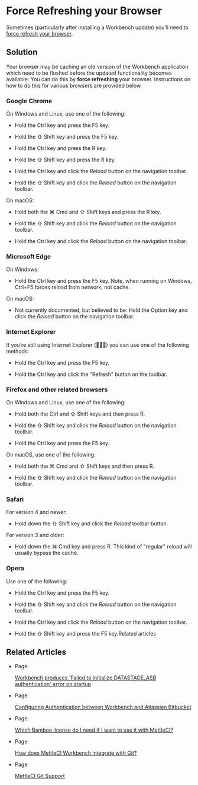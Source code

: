 # Force Refreshing your Browser

Sometimes (particularly after installing a Workbench update) you’ll need to [force refresh your browser](https://en.wikipedia.org/wiki/Wikipedia:Bypass_your_cache#Cache_clearing_and_disabling).

## Solution

Your browser may be caching an old version of the Workbench application which need to be flushed before the updated functionality becomes available: You can do this by **force refreshing** your browser. Instructions on how to do this for various browsers are provided below.

### Google Chrome

On Windows and Linux, use one of the following:

*   Hold the Ctrl key and press the F5 key.
    
*   Hold the ⇧ Shift key and press the F5 key.
    
*   Hold the Ctrl key and press the R key.
    
*   Hold the ⇧ Shift key and press the R key.
    
*   Hold the Ctrl key and click the *Reload* button on the navigation toolbar.
    
*   Hold the ⇧ Shift key and click the *Reload* button on the navigation toolbar.
    

On macOS:

*   Hold both the ⌘ Cmd and ⇧ Shift keys and press the R key.
    
*   Hold the ⇧ Shift key and click the *Reload* button on the navigation toolbar.
    
*   Hold the Ctrl key and click the *Reload* button on the navigation toolbar.
    

### Microsoft Edge

On Windows:

*   Hold the Ctrl key and press the F5 key. Note, when running on Windows, Ctrl+F5 forces reload from network, not cache.
    

On macOS:

*   Not currently documented, but believed to be: Hold the Option key and click the *Reload* button on the navigation toolbar.
    

### Internet Explorer

If you’re still using Internet Explorer (🤷🏻‍♂️) you can use one of the following methods:

*   Hold the Ctrl key and press the F5 key.
    
*   Hold the Ctrl key and click the "Refresh" button on the toolbar.
    

### Firefox and other related browsers

On Windows and Linux, use one of the following:

*   Hold both the Ctrl and ⇧ Shift keys and then press R.
    
*   Hold the ⇧ Shift key and click the *Reload* button on the navigation toolbar.
    
*   Hold the Ctrl key and press the F5 key.
    

On macOS, use one of the following:

*   Hold both the ⌘ Cmd and ⇧ Shift keys and then press R.
    
*   Hold the ⇧ Shift key and click the *Reload* button on the navigation toolbar.
    

### Safari

For version 4 and newer:

*   Hold down the ⇧ Shift key and click the *Reload* toolbar button.
    

For version 3 and older:

*   Hold down the ⌘ Cmd key and press R. This kind of "regular" reload will usually bypass the cache.
    

### Opera

Use one of the following:

*   Hold the Ctrl key and press the F5 key.
    
*   Hold the ⇧ Shift key and click the *Reload* button on the navigation toolbar.
    
*   Hold the Ctrl key and click the *Reload* button on the navigation toolbar.
    
*   Hold the ⇧ Shift key and press the F5 key.Related articles
    

## Related Articles

*   Page:
    
    [Workbench produces 'Failed to initialize DATASTAGE\_ASB authentication' error on startup](/wiki/spaces/MCIDOC/pages/2461859849/Workbench+produces+Failed+to+initialize+DATASTAGE_ASB+authentication+error+on+startup)
    
*   Page:
    
    [Configuring Authentication between Workbench and Atlassian Bitbucket](/wiki/spaces/MCIDOC/pages/1056047306/Configuring+Authentication+between+Workbench+and+Atlassian+Bitbucket)
    
*   Page:
    
    [Which Bamboo license do I need if I want to use it with MettleCI?](/wiki/spaces/MCIDOC/pages/433717258/Which+Bamboo+license+do+I+need+if+I+want+to+use+it+with+MettleCI)
    
*   Page:
    
    [How does MettleCI Workbench integrate with Git?](/wiki/spaces/MCIDOC/pages/615546893/How+does+MettleCI+Workbench+integrate+with+Git)
    
*   Page:
    
    [MettleCI Git Support](/wiki/spaces/MCIDOC/pages/1933246550/MettleCI+Git+Support)